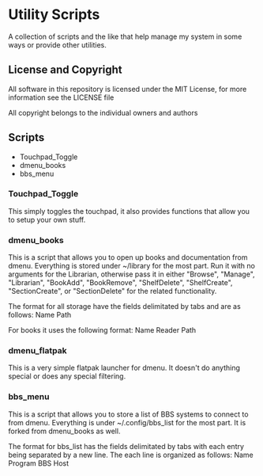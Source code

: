 # Utility Scripts
  A collection of scripts and the like that help manage my system in some ways or provide other utilities.

## License and Copyright
  All software in this repository is licensed under the MIT License, for more information see the LICENSE file

  All copyright belongs to the individual owners and authors
## Scripts
- Touchpad_Toggle
- dmenu_books
- bbs_menu

### Touchpad_Toggle
  This simply toggles the touchpad, it also provides functions that allow you to setup your own stuff.

### dmenu_books
   This is a script that allows you to open up books and documentation from dmenu.
Everything is stored under ~/library for the most part. Run it with no arguments for the Librarian,
otherwise pass it in either "Browse", "Manage", "Librarian", "BookAdd", "BookRemove", "ShelfDelete", 
"ShelfCreate", "SectionCreate", or "SectionDelete" for the related functionality.

The format for all storage have the fields delimitated by tabs and are as follows:
Name    Path

For books it uses the following format:
Name    Reader    Path


### dmenu_flatpak  
   This is a very simple flatpak launcher for dmenu. It doesn't do anything special or does any special filtering.

### bbs_menu  
   This is a script that allows you to store a list of BBS systems to connect to from dmenu.
Everything is under ~/.config/bbs_list for the most part. It is forked from dmenu_books as well.

The format for bbs_list has the fields delimitated by tabs with each entry being separated by a new line.
The each line is organized as follows:
Name    Program    BBS Host
